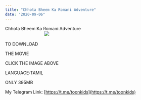 ```yaml
---
title: "Chhota Bheem Ka Romani Adventure"
date: "2020-09-06"
---
```


 Chhota Bheem Ka Romani Adventure  
                                [![](https://1.bp.blogspot.com/-0HTC4z1_tY8/X0Y4LfSRBpI/AAAAAAAAAEs/S4KortA9B-4kv9yTZUcf7TGWzrkKdxx9wCLcBGAsYHQ/w640-h360/vlcsnap-2020-08-26-15h52m27s996.png)](https://drive.google.com/file/d/1zBGsqGG6TYMXHfrI3GFM8d3VgGulYkSn/view?usp=sharing)

TO DOWNLOAD 

THE MOVIE 

CLICK THE IMAGE ABOVE

  

LANGUAGE:TAMIL

ONLY 395MB

  

My Telegram Link: [https://t.me/toonkids](https://t.me/toonkids)
